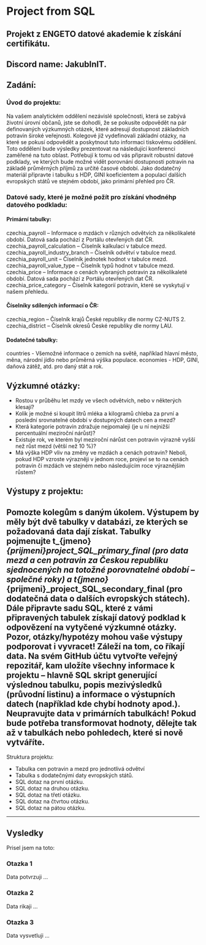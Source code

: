 # Project from SQL
Projekt z ENGETO datové akademie k získání certifikátu.
---
Discord name: JakubInIT.
---
## Zadání:

### Úvod do projektu:
Na vašem analytickém oddělení nezávislé společnosti, která se zabývá životní úrovní občanů, jste se dohodli, že se pokusíte odpovědět na pár definovaných výzkumných otázek, které adresují dostupnost základních potravin široké veřejnosti. Kolegové již vydefinovali základní otázky, na které se pokusí odpovědět a poskytnout tuto informaci tiskovému oddělení. Toto oddělení bude výsledky prezentovat na následující konferenci zaměřené na tuto oblast.
Potřebují k tomu od vás připravit robustní datové podklady, ve kterých bude možné vidět porovnání dostupnosti potravin na základě průměrných příjmů za určité časové období.
Jako dodatečný materiál připravte i tabulku s HDP, GINI koeficientem a populací dalších evropských států ve stejném období, jako primární přehled pro ČR.

### Datové sady, které je možné požít pro získání vhodnéhp datového podkladu:
#### Primární tabulky:
czechia_payroll – Informace o mzdách v různých odvětvích za několikaleté období. Datová sada pochází z Portálu otevřených dat ČR.
czechia_payroll_calculation – Číselník kalkulací v tabulce mezd.
czechia_payroll_industry_branch – Číselník odvětví v tabulce mezd.
czechia_payroll_unit – Číselník jednotek hodnot v tabulce mezd.
czechia_payroll_value_type – Číselník typů hodnot v tabulce mezd.
czechia_price – Informace o cenách vybraných potravin za několikaleté období. Datová sada pochází z Portálu otevřených dat ČR.
czechia_price_category – Číselník kategorií potravin, které se vyskytují v našem přehledu.
#### Číselníky sdílených informací o ČR:
czechia_region – Číselník krajů České republiky dle normy CZ-NUTS 2.
czechia_district – Číselník okresů České republiky dle normy LAU.
#### Dodatečné tabulky:
countries - Všemožné informace o zemích na světě, například hlavní město, měna, národní jídlo nebo průměrná výška populace.
economies - HDP, GINI, daňová zátěž, atd. pro daný stát a rok.

## Výzkumné otázky:
- Rostou v průběhu let mzdy ve všech odvětvích, nebo v některých klesají?
- Kolik je možné si koupit litrů mléka a kilogramů chleba za první a poslední srovnatelné období v dostupných datech cen a mezd?
- Která kategorie potravin zdražuje nejpomaleji (je u ní nejnižší percentuální meziroční nárůst)?
- Existuje rok, ve kterém byl meziroční nárůst cen potravin výrazně vyšší než růst mezd (větší než 10 %)?
- Má výška HDP vliv na změny ve mzdách a cenách potravin? Neboli, pokud HDP vzroste výrazněji v jednom roce, projeví se to na cenách potravin či mzdách ve stejném nebo následujícím roce výraznějším růstem?

## Výstupy z projektu:
Pomozte kolegům s daným úkolem. Výstupem by měly být dvě tabulky v databázi, ze kterých se požadovaná data dají získat. Tabulky pojmenujte t_{jmeno}_{prijmeni}_project_SQL_primary_final (pro data mezd a cen potravin za Českou republiku sjednocených na totožné porovnatelné období – společné roky) a t_{jmeno}_{prijmeni}_project_SQL_secondary_final (pro dodatečná data o dalších evropských státech).
Dále připravte sadu SQL, které z vámi připravených tabulek získají datový podklad k odpovězení na vytyčené výzkumné otázky. Pozor, otázky/hypotézy mohou vaše výstupy podporovat i vyvracet! Záleží na tom, co říkají data.
Na svém GitHub účtu vytvořte veřejný repozitář, kam uložíte všechny informace k projektu – hlavně SQL skript generující výslednou tabulku, popis mezivýsledků (průvodní listinu) a informace o výstupních datech (například kde chybí hodnoty apod.).
Neupravujte data v primárních tabulkách! Pokud bude potřeba transformovat hodnoty, dělejte tak až v tabulkách nebo pohledech, které si nově vytváříte.
---
Struktura projektu:
- Tabulka cen potravin a mezd pro jednotlivá odvětví
- Tabulka s dodatečnými daty evropských států.
- SQL dotaz na první otázku.
- SQL dotaz na druhou otázku.
- SQL dotaz na třetí otázku.
- SQL dotaz na čtvrtou otázku.
- SQL dotaz na pátou otázku.

---

## Vysledky

Prisel jsem na toto:

### Otazka 1

Data potvrzuji ...

### Otazka 2

Data rikaji ...

### Otazka 3

Data vysvetluji ...